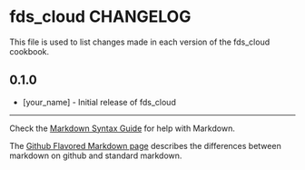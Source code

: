 fds_cloud CHANGELOG
===================

This file is used to list changes made in each version of the fds_cloud cookbook.

0.1.0
-----
- [your_name] - Initial release of fds_cloud

- - -
Check the [Markdown Syntax Guide](http://daringfireball.net/projects/markdown/syntax) for help with Markdown.

The [Github Flavored Markdown page](http://github.github.com/github-flavored-markdown/) describes the differences between markdown on github and standard markdown.
